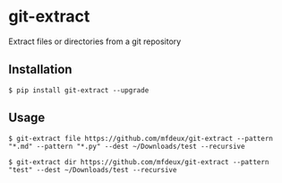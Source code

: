 # git-extract

Extract files or directories from a git repository


## Installation

```shell script
$ pip install git-extract --upgrade
```

## Usage

```shell script
$ git-extract file https://github.com/mfdeux/git-extract --pattern "*.md" --pattern "*.py" --dest ~/Downloads/test --recursive
```

```shell script
$ git-extract dir https://github.com/mfdeux/git-extract --pattern "test" --dest ~/Downloads/test --recursive
```